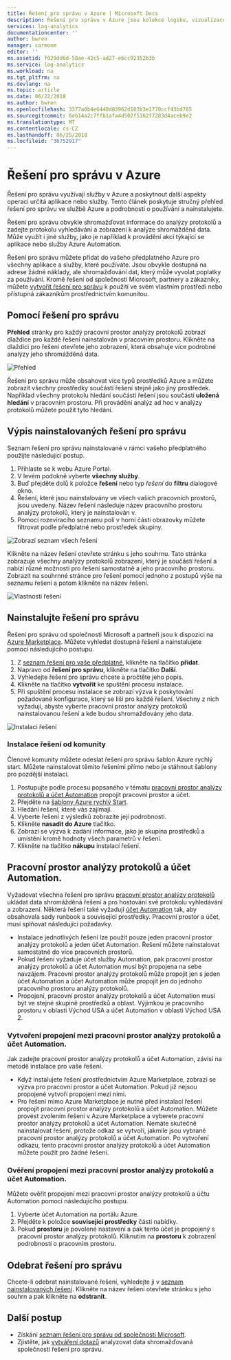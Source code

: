 ```yaml
---
title: Řešení pro správu v Azure | Microsoft Docs
description: Řešení pro správu v Azure jsou kolekce logiku, vizualizace a data pořízení pravidel, které poskytují metriky seskupit kolem oblasti konkrétní problém.  Tento článek obsahuje informace o instalaci a použití řešení pro správu.
services: log-analytics
documentationcenter: ''
author: bwren
manager: carmonm
editor: ''
ms.assetid: f029dd6d-58ae-42c5-ad27-e6cc92352b3b
ms.service: log-analytics
ms.workload: na
ms.tgt_pltfrm: na
ms.devlang: na
ms.topic: article
ms.date: 06/22/2018
ms.author: bwren
ms.openlocfilehash: 3377a0b4e6440d83962d103b3e1770ccf43bd785
ms.sourcegitcommit: 6eb14a2c7ffb1afa4d502f5162f7283d4aceb9e2
ms.translationtype: MT
ms.contentlocale: cs-CZ
ms.lasthandoff: 06/25/2018
ms.locfileid: "36752917"
---
```

# <a name="management-solutions-in-azure"></a>Řešení pro správu v Azure
Řešení pro správu využívají služby v Azure a poskytnout další aspekty operaci určitá aplikace nebo služby. Tento článek poskytuje stručný přehled řešení pro správu ve službě Azure a podrobnosti o používání a nainstalujete.

Řešení pro správu obvykle shromažďovat informace do analýzy protokolů a zadejte protokolu vyhledávání a zobrazení k analýze shromážděná data. Může využít i jiné služby, jako je například k provádění akcí týkající se aplikace nebo služby Azure Automation.

Řešení pro správu můžete přidat do vašeho předplatného Azure pro všechny aplikace a služby, které používáte. Jsou obvykle dostupná na adrese žádné náklady, ale shromažďování dat, který může vyvolat poplatky za používání. Kromě řešení od společnosti Microsoft, partnery a zákazníky, můžete [vytvořit řešení pro správu](../monitoring/monitoring-solutions-creating.md) k použití ve svém vlastním prostředí nebo přístupná zákazníkům prostřednictvím komunitou.

## <a name="using-management-solutions"></a>Pomocí řešení pro správu
**Přehled** stránky pro každý pracovní prostor analýzy protokolů zobrazí dlaždice pro každé řešení nainstalován v pracovním prostoru. Klikněte na dlaždici pro řešení otevřete jeho zobrazení, která obsahuje více podrobné analýzy jeho shromážděná data.

![Přehled](media/monitoring-solutions/overview.png)

Řešení pro správu může obsahovat více typů prostředků Azure a můžete zobrazit všechny prostředky součástí řešení stejně jako jiný prostředek. Například všechny protokolu hledání součástí řešení jsou součástí **uložená hledání** v pracovním prostoru. Při provádění analýz ad hoc v analýzy protokolů můžete použít tyto hledání.

## <a name="list-installed-management-solutions"></a>Výpis nainstalovaných řešení pro správu 
Seznam řešení pro správu nainstalované v rámci vašeho předplatného použijte následující postup.

1. Přihlaste se k webu Azure Portal.
2. V levém podokně vyberte **všechny služby**.
3. Buď přejděte dolů k položce **řešení** nebo typ *řešení* do **filtru** dialogové okno.
4. Řešení, které jsou nainstalovány ve všech vašich pracovních prostorů, jsou uvedeny. Název řešení následuje název pracovního prostoru analýzy protokolů, který je nainstalován v.
1. Pomocí rozevíracího seznamu polí v horní části obrazovky můžete filtrovat podle předplatné nebo prostředek skupiny.


![Zobrazí seznam všech řešení](media/monitoring-solutions/list-solutions-all.png)

Klikněte na název řešení otevřete stránku s jeho souhrnu. Tato stránka zobrazuje všechny analýzy protokolů zobrazení, který je součástí řešení a nabízí různé možnosti pro řešení samostatně a jeho pracovního prostoru. Zobrazit na souhrnné stránce pro řešení pomocí jednoho z postupů výše na seznamu řešení a potom klikněte na název řešení.

![Vlastnosti řešení](media/monitoring-solutions/solution-properties.png)



## <a name="install-a-management-solution"></a>Nainstalujte řešení pro správu
Řešení pro správu od společnosti Microsoft a partneři jsou k dispozici na [Azure Marketplace](https://azuremarketplace.microsoft.com). Můžete vyhledat dostupná řešení a nainstalujete pomocí následujícího postupu.

1. Z [seznam řešení pro vaše předplatné](#list-installed-management-solutions), klikněte na tlačítko **přidat**. 
1. Napravo od **řešení pro správu**, klikněte na tlačítko **Další**. 
1. Vyhledejte řešení pro správu chcete a pročtěte jeho popis.
1. Klikněte na tlačítko **vytvořit** ke spuštění procesu instalace.
1. Při spuštění procesu instalace se zobrazí výzva k poskytování požadované konfigurace, který se liší pro každé řešení. Všechny z nich vyžadují, abyste vyberte pracovní prostor analýzy protokolů nainstalovanou řešení a kde budou shromažďovány jeho data. 

![Instalaci řešení](media/monitoring-solutions/install-solution.png)

### <a name="install-a-solution-from-the-community"></a>Instalace řešení od komunity
Členové komunity můžete odeslat řešení pro správu šablon Azure rychlý start. Můžete nainstalovat těmito řešeními přímo nebo je stáhnout šablony pro pozdější instalaci.

1. Postupujte podle procesu popsaného v tématu [pracovní prostor analýzy protokolů a účet Automation](#log-analytics-workspace-and-automation-account) propojit pracovní prostor a účet.
2. Přejděte na [šablony Azure rychlý Start](https://azure.microsoft.com/documentation/templates/). 
3. Hledání řešení, které vás zajímají.
4. Vyberte řešení z výsledků zobrazíte její podrobnosti.
5. Klikněte **nasadit do Azure** tlačítko.
6. Zobrazí se výzva k zadání informace, jako je skupina prostředků a umístění kromě hodnoty všech parametrů v řešení.
7. Klikněte na tlačítko **nákupu** instalací řešení.


## <a name="log-analytics-workspace-and-automation-account"></a>Pracovní prostor analýzy protokolů a účet Automation.
Vyžadovat všechna řešení pro správu [pracovní prostor analýzy protokolů](../log-analytics/log-analytics-manage-access.md) ukládat data shromážděná řešení a pro hostování své protokolu vyhledávání a zobrazení. Některá řešení také vyžadují [účet Automation](../automation/automation-security-overview.md#automation-account-overview) tak, aby obsahovala sady runbook a související prostředky. Pracovní prostor a účet, musí splňovat následující požadavky.

* Instalace jednotlivých řešení lze použít pouze jeden pracovní prostor analýzy protokolů a jeden účet Automation. Řešení můžete nainstalovat samostatně do více pracovních prostorů.
* Pokud řešení vyžaduje účet služby Automation, pak pracovní prostor analýzy protokolů a účet Automation musí být propojena na sebe navzájem. Pracovní prostor analýzy protokolů může propojit jen s jeden účet Automation a účet Automation může propojit jen do jednoho pracovního prostoru analýzy protokolů.
* Propojení, pracovní prostor analýzy protokolů a účet Automation musí být ve stejné skupině prostředků a oblast. Výjimkou je pracovního prostoru v oblasti Východ USA a účet Automation v oblasti Východ USA 2.

### <a name="creating-a-link-between-a-log-analytics-workspace-and-automation-account"></a>Vytvoření propojení mezi pracovní prostor analýzy protokolů a účet Automation.
Jak zadejte pracovní prostor analýzy protokolů a účet Automation, závisí na metodě instalace pro vaše řešení.

* Když instalujete řešení prostřednictvím Azure Marketplace, zobrazí se výzva pro pracovní prostor a účet Automation. Pokud již nejsou propojené vytvoří propojení mezi nimi.
* Pro řešení mimo Azure Marketplace je nutné před instalací řešení propojit pracovní prostor analýzy protokolů a účet Automation. Můžete provést zvolením řešení v Azure Marketplace a vyberete pracovní prostor analýzy protokolů a účet Automation. Nemáte skutečně nainstalovat řešení, protože odkaz se vytvoří, jakmile jsou vybrané pracovní prostor analýzy protokolů a účet Automation. Po vytvoření odkazu, tento pracovní prostor analýzy protokolů a účet Automation můžete použít pro žádné řešení.

### <a name="verifying-the-link-between-a-log-analytics-workspace-and-automation-account"></a>Ověření propojení mezi pracovní prostor analýzy protokolů a účet Automation.
Můžete ověřit propojení mezi pracovní prostor analýzy protokolů a účtu Automation pomocí následujícího postupu.

1. Vyberte účet Automation na portálu Azure.
1. Přejděte k položce **související prostředky** části nabídky.
1. Pokud **prostoru** je povolené nastavení a pak tento účet je propojený s pracovní prostor analýzy protokolů. Kliknutím na **prostoru** k zobrazení podrobností o pracovním prostoru.

## <a name="remove-a-management-solution"></a>Odebrat řešení pro správu
Chcete-li odebrat nainstalované řešení, vyhledejte ji v [seznam nainstalovaných řešení](#list-installed-management-solutions). Klikněte na název řešení otevřete stránku s jeho souhrn a pak klikněte na **odstranit**.




## <a name="next-steps"></a>Další postup
* Získání [seznam řešení pro správu od společnosti Microsoft](monitoring-solutions-inventory.md).
* Zjistěte, jak [vytváření dotazů](../log-analytics/log-analytics-log-searches.md) analyzovat data shromažďovaná společností řešení pro správu.

